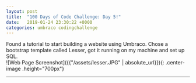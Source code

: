 ```yaml
---
layout: post
title:  "100 Days of Code Challenge: Day 5!"
date:   2019-01-24 23:30:22 +0000
categories: umbraco codingchallenge
---
```

<style type="text/css">
.center-image{
	margin: 0 auto;
	display: block;

}
</style>

<p>Found a tutorial to start building a website using Umbraco.  Chose a bootstrap template called Lesser, got it running on my machine and set up SQL.

<br/>
![Web Page Screenshot]({{"/assets/lesser.JPG" | absolute_url}}){: .center-image .height="700px"} 
<br/>
</p>
<hr>


  